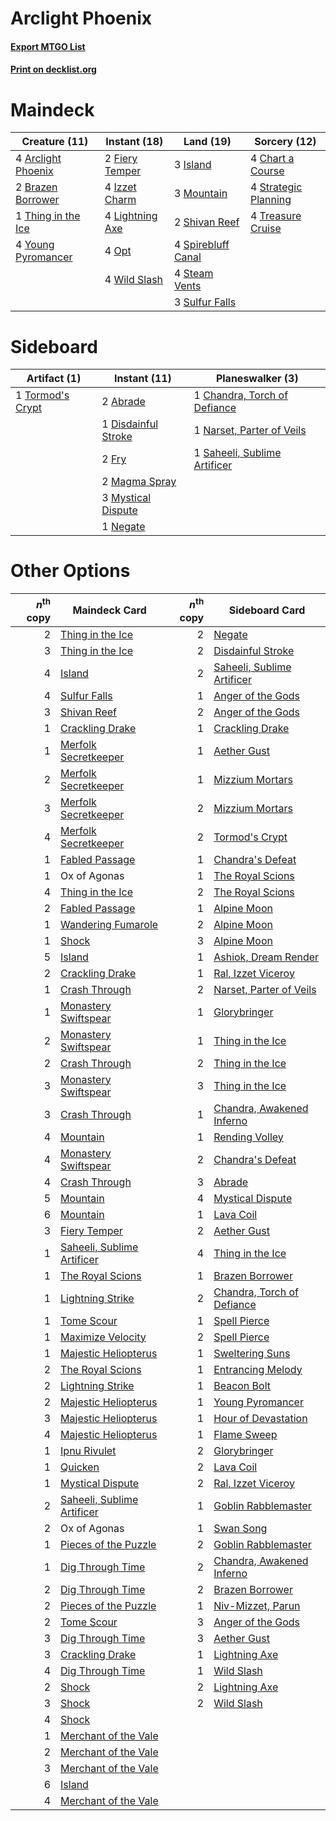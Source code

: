 # Arclight Phoenix

#### [Export MTGO List](../collection/Arclight%20Phoenix/Arclight%20Phoenix.txt)
#### [Print on decklist.org](http://decklist.org/?deckmain=4%09Arclight%20Phoenix%0A2%09Brazen%20Borrower%0A4%09Chart%20a%20Course%0A2%09Fiery%20Temper%0A3%09Island%0A4%09Izzet%20Charm%0A4%09Lightning%20Axe%0A3%09Mountain%0A4%09Opt%0A2%09Shivan%20Reef%0A4%09Spirebluff%20Canal%0A4%09Steam%20Vents%0A4%09Strategic%20Planning%0A3%09Sulfur%20Falls%0A1%09Thing%20in%20the%20Ice%0A4%09Treasure%20Cruise%0A4%09Wild%20Slash%0A4%09Young%20Pyromancer&deckside=2%09Abrade%0A1%09Chandra,%20Torch%20of%20Defiance%0A1%09Disdainful%20Stroke%0A2%09Fry%0A2%09Magma%20Spray%0A3%09Mystical%20Dispute%0A1%09Narset,%20Parter%20of%20Veils%0A1%09Negate%0A1%09Saheeli,%20Sublime%20Artificer%0A1%09Tormod's%20Crypt)
# Maindeck

|                                        Creature (11)                                        |                                       Instant (18)                                       |                                          Land (19)                                          |                                         Sorcery (12)                                          |
|---------------------------------------------------------------------------------------------|------------------------------------------------------------------------------------------|---------------------------------------------------------------------------------------------|-----------------------------------------------------------------------------------------------|
|4 [Arclight Phoenix](http://gatherer.wizards.com/Pages/Card/Details.aspx?multiverseid=452841)|2 [Fiery Temper](http://gatherer.wizards.com/Pages/Card/Details.aspx?multiverseid=409908) |3 [Island](http://gatherer.wizards.com/Pages/Card/Details.aspx?multiverseid=439857)          |4 [Chart a Course](http://gatherer.wizards.com/Pages/Card/Details.aspx?multiverseid=435200)    |
|2 [Brazen Borrower](http://gatherer.wizards.com/Pages/Card/Details.aspx?multiverseid=473001) |4 [Izzet Charm](http://gatherer.wizards.com/Pages/Card/Details.aspx?multiverseid=338413)  |3 [Mountain](http://gatherer.wizards.com/Pages/Card/Details.aspx?multiverseid=439859)        |4 [Strategic Planning](http://gatherer.wizards.com/Pages/Card/Details.aspx?multiverseid=376525)|
|1 [Thing in the Ice](http://gatherer.wizards.com/Pages/Card/Details.aspx?multiverseid=409836)|4 [Lightning Axe](http://gatherer.wizards.com/Pages/Card/Details.aspx?multiverseid=409925)|2 [Shivan Reef](http://gatherer.wizards.com/Pages/Card/Details.aspx?multiverseid=129731)     |4 [Treasure Cruise](http://gatherer.wizards.com/Pages/Card/Details.aspx?multiverseid=420718)   |
|4 [Young Pyromancer](http://gatherer.wizards.com/Pages/Card/Details.aspx?multiverseid=426592)|4 [Opt](http://gatherer.wizards.com/Pages/Card/Details.aspx?multiverseid=442948)          |4 [Spirebluff Canal](http://gatherer.wizards.com/Pages/Card/Details.aspx?multiverseid=417822)|                                                                                               |
|                                                                                             |4 [Wild Slash](http://gatherer.wizards.com/Pages/Card/Details.aspx?multiverseid=391959)   |4 [Steam Vents](http://gatherer.wizards.com/Pages/Card/Details.aspx?multiverseid=405109)     |                                                                                               |
|                                                                                             |                                                                                          |3 [Sulfur Falls](http://gatherer.wizards.com/Pages/Card/Details.aspx?multiverseid=443135)    |                                                                                               |


# Sideboard

|                                       Artifact (1)                                        |                                         Instant (11)                                         |                                           Planeswalker (3)                                            |
|-------------------------------------------------------------------------------------------|----------------------------------------------------------------------------------------------|-------------------------------------------------------------------------------------------------------|
|1 [Tormod's Crypt](http://gatherer.wizards.com/Pages/Card/Details.aspx?multiverseid=389723)|2 [Abrade](http://gatherer.wizards.com/Pages/Card/Details.aspx?multiverseid=430772)           |1 [Chandra, Torch of Defiance](http://gatherer.wizards.com/Pages/Card/Details.aspx?multiverseid=417683)|
|                                                                                           |1 [Disdainful Stroke](http://gatherer.wizards.com/Pages/Card/Details.aspx?multiverseid=420705)|1 [Narset, Parter of Veils](http://gatherer.wizards.com/Pages/Card/Details.aspx?multiverseid=460988)   |
|                                                                                           |2 [Fry](http://gatherer.wizards.com/Pages/Card/Details.aspx?multiverseid=466894)              |1 [Saheeli, Sublime Artificer](http://gatherer.wizards.com/Pages/Card/Details.aspx?multiverseid=461161)|
|                                                                                           |2 [Magma Spray](http://gatherer.wizards.com/Pages/Card/Details.aspx?multiverseid=426843)      |                                                                                                       |
|                                                                                           |3 [Mystical Dispute](http://gatherer.wizards.com/Pages/Card/Details.aspx?multiverseid=473020) |                                                                                                       |
|                                                                                           |1 [Negate](http://gatherer.wizards.com/Pages/Card/Details.aspx?multiverseid=423707)           |                                                                                                       |


# Other Options

|*n*<sup>th</sup> copy|                                            Maindeck Card                                            |*n*<sup>th</sup> copy|                                           Sideboard Card                                            |
|--------------------:|-----------------------------------------------------------------------------------------------------|--------------------:|-----------------------------------------------------------------------------------------------------|
|                    2|[Thing in the Ice](http://gatherer.wizards.com/Pages/Card/Details.aspx?multiverseid=409836)          |                    2|[Negate](http://gatherer.wizards.com/Pages/Card/Details.aspx?multiverseid=423707)                    |
|                    3|[Thing in the Ice](http://gatherer.wizards.com/Pages/Card/Details.aspx?multiverseid=409836)          |                    2|[Disdainful Stroke](http://gatherer.wizards.com/Pages/Card/Details.aspx?multiverseid=420705)         |
|                    4|[Island](http://gatherer.wizards.com/Pages/Card/Details.aspx?multiverseid=439857)                    |                    2|[Saheeli, Sublime Artificer](http://gatherer.wizards.com/Pages/Card/Details.aspx?multiverseid=461161)|
|                    4|[Sulfur Falls](http://gatherer.wizards.com/Pages/Card/Details.aspx?multiverseid=443135)              |                    1|[Anger of the Gods](http://gatherer.wizards.com/Pages/Card/Details.aspx?multiverseid=438682)         |
|                    3|[Shivan Reef](http://gatherer.wizards.com/Pages/Card/Details.aspx?multiverseid=129731)               |                    2|[Anger of the Gods](http://gatherer.wizards.com/Pages/Card/Details.aspx?multiverseid=438682)         |
|                    1|[Crackling Drake](http://gatherer.wizards.com/Pages/Card/Details.aspx?multiverseid=452913)           |                    1|[Crackling Drake](http://gatherer.wizards.com/Pages/Card/Details.aspx?multiverseid=452913)           |
|                    1|[Merfolk Secretkeeper](http://gatherer.wizards.com/Pages/Card/Details.aspx?multiverseid=473015)      |                    1|[Aether Gust](http://gatherer.wizards.com/Pages/Card/Details.aspx?multiverseid=466796)               |
|                    2|[Merfolk Secretkeeper](http://gatherer.wizards.com/Pages/Card/Details.aspx?multiverseid=473015)      |                    1|[Mizzium Mortars](http://gatherer.wizards.com/Pages/Card/Details.aspx?multiverseid=405302)           |
|                    3|[Merfolk Secretkeeper](http://gatherer.wizards.com/Pages/Card/Details.aspx?multiverseid=473015)      |                    2|[Mizzium Mortars](http://gatherer.wizards.com/Pages/Card/Details.aspx?multiverseid=405302)           |
|                    4|[Merfolk Secretkeeper](http://gatherer.wizards.com/Pages/Card/Details.aspx?multiverseid=473015)      |                    2|[Tormod's Crypt](http://gatherer.wizards.com/Pages/Card/Details.aspx?multiverseid=389723)            |
|                    1|[Fabled Passage](http://gatherer.wizards.com/Pages/Card/Details.aspx?multiverseid=473206)            |                    1|[Chandra's Defeat](http://gatherer.wizards.com/Pages/Card/Details.aspx?multiverseid=430775)          |
|                    1|Ox of Agonas                                                                                         |                    1|[The Royal Scions](http://gatherer.wizards.com/Pages/Card/Details.aspx?multiverseid=473161)          |
|                    4|[Thing in the Ice](http://gatherer.wizards.com/Pages/Card/Details.aspx?multiverseid=409836)          |                    2|[The Royal Scions](http://gatherer.wizards.com/Pages/Card/Details.aspx?multiverseid=473161)          |
|                    2|[Fabled Passage](http://gatherer.wizards.com/Pages/Card/Details.aspx?multiverseid=473206)            |                    1|[Alpine Moon](http://gatherer.wizards.com/Pages/Card/Details.aspx?multiverseid=447264)               |
|                    1|[Wandering Fumarole](http://gatherer.wizards.com/Pages/Card/Details.aspx?multiverseid=407692)        |                    2|[Alpine Moon](http://gatherer.wizards.com/Pages/Card/Details.aspx?multiverseid=447264)               |
|                    1|[Shock](http://gatherer.wizards.com/Pages/Card/Details.aspx?multiverseid=129732)                     |                    3|[Alpine Moon](http://gatherer.wizards.com/Pages/Card/Details.aspx?multiverseid=447264)               |
|                    5|[Island](http://gatherer.wizards.com/Pages/Card/Details.aspx?multiverseid=439857)                    |                    1|[Ashiok, Dream Render](http://gatherer.wizards.com/Pages/Card/Details.aspx?multiverseid=461155)      |
|                    2|[Crackling Drake](http://gatherer.wizards.com/Pages/Card/Details.aspx?multiverseid=452913)           |                    1|[Ral, Izzet Viceroy](http://gatherer.wizards.com/Pages/Card/Details.aspx?multiverseid=452945)        |
|                    1|[Crash Through](http://gatherer.wizards.com/Pages/Card/Details.aspx?multiverseid=430777)             |                    2|[Narset, Parter of Veils](http://gatherer.wizards.com/Pages/Card/Details.aspx?multiverseid=460988)   |
|                    1|[Monastery Swiftspear](http://gatherer.wizards.com/Pages/Card/Details.aspx?multiverseid=438706)      |                    1|[Glorybringer](http://gatherer.wizards.com/Pages/Card/Details.aspx?multiverseid=426836)              |
|                    2|[Monastery Swiftspear](http://gatherer.wizards.com/Pages/Card/Details.aspx?multiverseid=438706)      |                    1|[Thing in the Ice](http://gatherer.wizards.com/Pages/Card/Details.aspx?multiverseid=409836)          |
|                    2|[Crash Through](http://gatherer.wizards.com/Pages/Card/Details.aspx?multiverseid=430777)             |                    2|[Thing in the Ice](http://gatherer.wizards.com/Pages/Card/Details.aspx?multiverseid=409836)          |
|                    3|[Monastery Swiftspear](http://gatherer.wizards.com/Pages/Card/Details.aspx?multiverseid=438706)      |                    3|[Thing in the Ice](http://gatherer.wizards.com/Pages/Card/Details.aspx?multiverseid=409836)          |
|                    3|[Crash Through](http://gatherer.wizards.com/Pages/Card/Details.aspx?multiverseid=430777)             |                    1|[Chandra, Awakened Inferno](http://gatherer.wizards.com/Pages/Card/Details.aspx?multiverseid=466881) |
|                    4|[Mountain](http://gatherer.wizards.com/Pages/Card/Details.aspx?multiverseid=439859)                  |                    1|[Rending Volley](http://gatherer.wizards.com/Pages/Card/Details.aspx?multiverseid=394663)            |
|                    4|[Monastery Swiftspear](http://gatherer.wizards.com/Pages/Card/Details.aspx?multiverseid=438706)      |                    2|[Chandra's Defeat](http://gatherer.wizards.com/Pages/Card/Details.aspx?multiverseid=430775)          |
|                    4|[Crash Through](http://gatherer.wizards.com/Pages/Card/Details.aspx?multiverseid=430777)             |                    3|[Abrade](http://gatherer.wizards.com/Pages/Card/Details.aspx?multiverseid=430772)                    |
|                    5|[Mountain](http://gatherer.wizards.com/Pages/Card/Details.aspx?multiverseid=439859)                  |                    4|[Mystical Dispute](http://gatherer.wizards.com/Pages/Card/Details.aspx?multiverseid=473020)          |
|                    6|[Mountain](http://gatherer.wizards.com/Pages/Card/Details.aspx?multiverseid=439859)                  |                    1|[Lava Coil](http://gatherer.wizards.com/Pages/Card/Details.aspx?multiverseid=452858)                 |
|                    3|[Fiery Temper](http://gatherer.wizards.com/Pages/Card/Details.aspx?multiverseid=409908)              |                    2|[Aether Gust](http://gatherer.wizards.com/Pages/Card/Details.aspx?multiverseid=466796)               |
|                    1|[Saheeli, Sublime Artificer](http://gatherer.wizards.com/Pages/Card/Details.aspx?multiverseid=461161)|                    4|[Thing in the Ice](http://gatherer.wizards.com/Pages/Card/Details.aspx?multiverseid=409836)          |
|                    1|[The Royal Scions](http://gatherer.wizards.com/Pages/Card/Details.aspx?multiverseid=473161)          |                    1|[Brazen Borrower](http://gatherer.wizards.com/Pages/Card/Details.aspx?multiverseid=473001)           |
|                    1|[Lightning Strike](http://gatherer.wizards.com/Pages/Card/Details.aspx?multiverseid=383299)          |                    2|[Chandra, Torch of Defiance](http://gatherer.wizards.com/Pages/Card/Details.aspx?multiverseid=417683)|
|                    1|[Tome Scour](http://gatherer.wizards.com/Pages/Card/Details.aspx?multiverseid=191598)                |                    1|[Spell Pierce](http://gatherer.wizards.com/Pages/Card/Details.aspx?multiverseid=425876)              |
|                    1|[Maximize Velocity](http://gatherer.wizards.com/Pages/Card/Details.aspx?multiverseid=452861)         |                    2|[Spell Pierce](http://gatherer.wizards.com/Pages/Card/Details.aspx?multiverseid=425876)              |
|                    1|[Majestic Heliopterus](http://gatherer.wizards.com/Pages/Card/Details.aspx?multiverseid=439670)      |                    1|[Sweltering Suns](http://gatherer.wizards.com/Pages/Card/Details.aspx?multiverseid=426851)           |
|                    2|[The Royal Scions](http://gatherer.wizards.com/Pages/Card/Details.aspx?multiverseid=473161)          |                    1|[Entrancing Melody](http://gatherer.wizards.com/Pages/Card/Details.aspx?multiverseid=435207)         |
|                    2|[Lightning Strike](http://gatherer.wizards.com/Pages/Card/Details.aspx?multiverseid=383299)          |                    1|[Beacon Bolt](http://gatherer.wizards.com/Pages/Card/Details.aspx?multiverseid=452904)               |
|                    2|[Majestic Heliopterus](http://gatherer.wizards.com/Pages/Card/Details.aspx?multiverseid=439670)      |                    1|[Young Pyromancer](http://gatherer.wizards.com/Pages/Card/Details.aspx?multiverseid=426592)          |
|                    3|[Majestic Heliopterus](http://gatherer.wizards.com/Pages/Card/Details.aspx?multiverseid=439670)      |                    1|[Hour of Devastation](http://gatherer.wizards.com/Pages/Card/Details.aspx?multiverseid=430786)       |
|                    4|[Majestic Heliopterus](http://gatherer.wizards.com/Pages/Card/Details.aspx?multiverseid=439670)      |                    1|[Flame Sweep](http://gatherer.wizards.com/Pages/Card/Details.aspx?multiverseid=466893)               |
|                    1|[Ipnu Rivulet](http://gatherer.wizards.com/Pages/Card/Details.aspx?multiverseid=430869)              |                    2|[Glorybringer](http://gatherer.wizards.com/Pages/Card/Details.aspx?multiverseid=426836)              |
|                    1|[Quicken](http://gatherer.wizards.com/Pages/Card/Details.aspx?multiverseid=426578)                   |                    2|[Lava Coil](http://gatherer.wizards.com/Pages/Card/Details.aspx?multiverseid=452858)                 |
|                    1|[Mystical Dispute](http://gatherer.wizards.com/Pages/Card/Details.aspx?multiverseid=473020)          |                    2|[Ral, Izzet Viceroy](http://gatherer.wizards.com/Pages/Card/Details.aspx?multiverseid=452945)        |
|                    2|[Saheeli, Sublime Artificer](http://gatherer.wizards.com/Pages/Card/Details.aspx?multiverseid=461161)|                    1|[Goblin Rabblemaster](http://gatherer.wizards.com/Pages/Card/Details.aspx?multiverseid=438486)       |
|                    2|Ox of Agonas                                                                                         |                    1|[Swan Song](http://gatherer.wizards.com/Pages/Card/Details.aspx?multiverseid=420715)                 |
|                    1|[Pieces of the Puzzle](http://gatherer.wizards.com/Pages/Card/Details.aspx?multiverseid=409821)      |                    2|[Goblin Rabblemaster](http://gatherer.wizards.com/Pages/Card/Details.aspx?multiverseid=438486)       |
|                    1|[Dig Through Time](http://gatherer.wizards.com/Pages/Card/Details.aspx?multiverseid=386518)          |                    2|[Chandra, Awakened Inferno](http://gatherer.wizards.com/Pages/Card/Details.aspx?multiverseid=466881) |
|                    2|[Dig Through Time](http://gatherer.wizards.com/Pages/Card/Details.aspx?multiverseid=386518)          |                    2|[Brazen Borrower](http://gatherer.wizards.com/Pages/Card/Details.aspx?multiverseid=473001)           |
|                    2|[Pieces of the Puzzle](http://gatherer.wizards.com/Pages/Card/Details.aspx?multiverseid=409821)      |                    1|[Niv-Mizzet, Parun](http://gatherer.wizards.com/Pages/Card/Details.aspx?multiverseid=452942)         |
|                    2|[Tome Scour](http://gatherer.wizards.com/Pages/Card/Details.aspx?multiverseid=191598)                |                    3|[Anger of the Gods](http://gatherer.wizards.com/Pages/Card/Details.aspx?multiverseid=438682)         |
|                    3|[Dig Through Time](http://gatherer.wizards.com/Pages/Card/Details.aspx?multiverseid=386518)          |                    3|[Aether Gust](http://gatherer.wizards.com/Pages/Card/Details.aspx?multiverseid=466796)               |
|                    3|[Crackling Drake](http://gatherer.wizards.com/Pages/Card/Details.aspx?multiverseid=452913)           |                    1|[Lightning Axe](http://gatherer.wizards.com/Pages/Card/Details.aspx?multiverseid=409925)             |
|                    4|[Dig Through Time](http://gatherer.wizards.com/Pages/Card/Details.aspx?multiverseid=386518)          |                    1|[Wild Slash](http://gatherer.wizards.com/Pages/Card/Details.aspx?multiverseid=391959)                |
|                    2|[Shock](http://gatherer.wizards.com/Pages/Card/Details.aspx?multiverseid=129732)                     |                    2|[Lightning Axe](http://gatherer.wizards.com/Pages/Card/Details.aspx?multiverseid=409925)             |
|                    3|[Shock](http://gatherer.wizards.com/Pages/Card/Details.aspx?multiverseid=129732)                     |                    2|[Wild Slash](http://gatherer.wizards.com/Pages/Card/Details.aspx?multiverseid=391959)                |
|                    4|[Shock](http://gatherer.wizards.com/Pages/Card/Details.aspx?multiverseid=129732)                     |                     |                                                                                                     |
|                    1|[Merchant of the Vale](http://gatherer.wizards.com/Pages/Card/Details.aspx?multiverseid=473093)      |                     |                                                                                                     |
|                    2|[Merchant of the Vale](http://gatherer.wizards.com/Pages/Card/Details.aspx?multiverseid=473093)      |                     |                                                                                                     |
|                    3|[Merchant of the Vale](http://gatherer.wizards.com/Pages/Card/Details.aspx?multiverseid=473093)      |                     |                                                                                                     |
|                    6|[Island](http://gatherer.wizards.com/Pages/Card/Details.aspx?multiverseid=439857)                    |                     |                                                                                                     |
|                    4|[Merchant of the Vale](http://gatherer.wizards.com/Pages/Card/Details.aspx?multiverseid=473093)      |                     |                                                                                                     |

